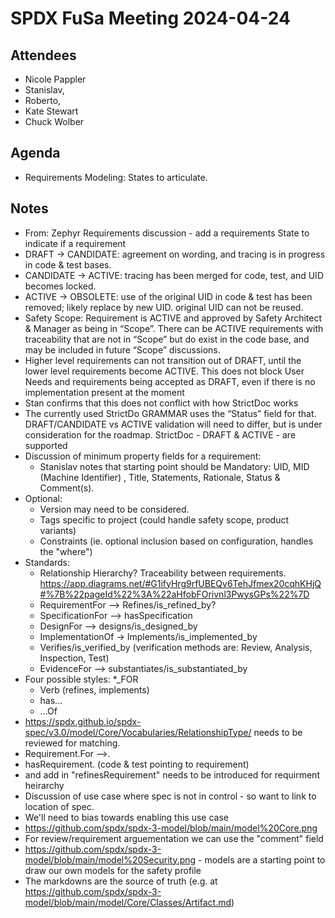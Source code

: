 # SPDX FuSa Meeting 2024-04-24

## Attendees
* Nicole Pappler
* Stanislav, 
* Roberto, 
* Kate Stewart  
* Chuck Wolber

## Agenda
* Requirements Modeling:  States to articulate. 

## Notes
* From: Zephyr Requirements discussion - add a requirements State to indicate if a requirement
* DRAFT → CANDIDATE:   agreement on wording, and tracing is in progress in code & test bases.
* CANDIDATE → ACTIVE:  tracing has been merged for code, test, and UID becomes locked.
* ACTIVE → OBSOLETE:   use of the original UID in code & test has been removed;  likely replace by new UID.   original UID can not be reused.
* Safety Scope:  Requirement is ACTIVE and approved by Safety Architect & Manager as being in “Scope”.   There can be ACTIVE requirements with traceability that are not in “Scope” but do exist in the code base, and may be included in future “Scope” discussions.
* Higher level requirements can not transition out of DRAFT, until the lower level requirements become ACTIVE. This does not block User Needs and requirements being accepted as DRAFT, even if there is no implementation present at the moment
* Stan confirms that this does not conflict with how StrictDoc works
* The currently used StrictDo GRAMMAR uses the “Status” field for that.   DRAFT/CANDIDATE vs ACTIVE validation will need to differ, but is under consideration for the roadmap.   StrictDoc - DRAFT & ACTIVE - are supported
* Discussion of minimum property fields for a requirement:
  * Stanislav notes that starting point should be Mandatory:  UID, MID (Machine Identifier) ,  Title,  Statements,  Rationale, Status & Comment(s).   
* Optional: 
  * Version may need to be considered.
  * Tags specific to project (could handle safety scope,  product variants)
  * Constraints (ie. optional inclusion based on configuration, handles the "where")
* Standards:
  * Relationship Hierarchy?   Traceability between requirements.   https://app.diagrams.net/#G1ifyHrg9rfUBEQv6TehJfmex20cqhKHjQ#%7B%22pageId%22%3A%22aHfobFOrivnl3PwysGPs%22%7D
  * RequirementFor --> Refines/is_refined_by?
  * SpecificationFor --> hasSpecification
  * DesignFor --> designs/is_designed_by
  * ImplementationOf -> Implements/is_implemented_by
  * Verifies/is_verified_by (verification methods are: Review, Analysis, Inspection, Test)
  * EvidenceFor --> substantiates/is_substantiated_by
* Four possible styles:
    *_FOR
    * Verb (refines, implements)
    * has...
    * ...Of
* https://spdx.github.io/spdx-spec/v3.0/model/Core/Vocabularies/RelationshipType/ needs to be reviewed for matching.
* Requirement.For -->.
* hasRequirement. (code & test pointing to requirement)
* and add in "refinesRequirement" needs to be introduced for requirment heirarchy
* Discussion of use case where spec is not in control - so want to link to location of spec.
* We'll need to bias towards enabling this use case
* https://github.com/spdx/spdx-3-model/blob/main/model%20Core.png
* For review/requirement arguementation we can use the "comment" field
* https://github.com/spdx/spdx-3-model/blob/main/model%20Security.png - models are a starting point to draw our own models for the safety profile
* The markdowns are the source of truth (e.g. at https://github.com/spdx/spdx-3-model/blob/main/model/Core/Classes/Artifact.md)
